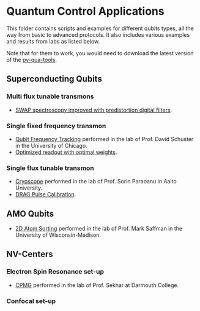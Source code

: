 # Quantum Control Applications

This folder contains scripts and examples for different qubits types, all the way from basic to advanced protocols. 
It also includes various examples and results from labs as listed below.

Note that for them to work, you would need to download the latest version of the [py-qua-tools](https://github.com/qua-platform/py-qua-tools#installation).

## Superconducting Qubits
### Multi flux tunable transmons
* [SWAP spectroscopy improved with predistortion digital filters]().

### Single fixed frequency transmon
* [Qubit Frequency Tracking](https://github.com/qua-platform/qua-libs/tree/main/Quantum-Control-Applications/Superconducting/Single%20Fixed%20Transmon/Use%20Case%201%20-%20Schuster%20Lab%20-%20Qubit%20Frequency%20Tracking#qubit-frequency-tracking) 
  performed in the lab of Prof. David Schuster in the University of Chicago.
* [Optimized readout with optimal weights](https://github.com/qua-platform/qua-libs/tree/main/Quantum-Control-Applications/Superconducting/Single%20Fixed%20Transmon/Use%20Case%202%20-%20Optimized%20readout%20with%20optimal%20weights#optimized-readout-with-optimal-weights).

### Single flux tunable transmon
* [Cryoscope](https://github.com/qua-platform/qua-libs/tree/main/Quantum-Control-Applications/Superconducting/Single%20Flux%20Tunable%20Transmon/SSB%20mixer%20for%20readout/Use%20Case%201%20-%20Paraoanu%20Lab%20-%20Cryoscope#cryoscope) 
  performed in the lab of Prof. Sorin Paraoanu in Aalto University.
* [DRAG Pulse Calibration]().

## AMO Qubits
* [2D Atom Sorting](https://github.com/qua-platform/qua-libs/tree/main/Quantum-Control-Applications/AMO/Use%20Case%201%20-%20Saffman%20Lab%20-%20Atom%20Sorting#atom-sorting-with-the-opx)
  performed in the lab of Prof. Mark Saffman in the University of Wisconsin-Madison.

## NV-Centers
### Electron Spin Resonance set-up
* [CPMG]()
  performed in the lab of Prof. Sekhar at Darmouth College.

### Confocal set-up